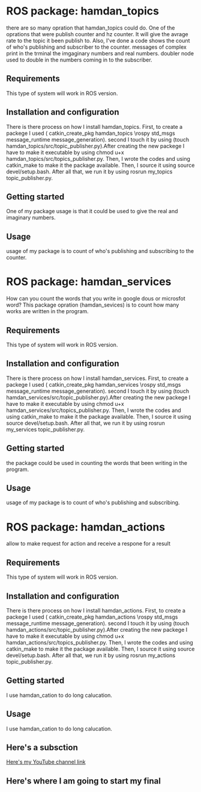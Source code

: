 # ROS package: hamdan_topics 
there are so many opration that hamdan_topics could do. One of the oprations that were publish counter and hz counter. It will give the avrage rate to the topic it been publish to. Also, I've done a code shows the count of who's publishing and subscriber to the counter. messages of complex print in the trminal the imgaginary numbers and real numbers. doubler node used to double in the numbers coming in to the subscriber.  

## Requirements
This type of system will work in ROS version.

## Installation and configuration
There is there process on how I install hamdan_topics. First, to create a packege I used ( catkin_create_pkg hamdan_topics \rospy std_msgs message_runtime message_generation). second I touch it by using (touch hamdan_topics/src/topic_publisher.py).After creating the new packege I have to make it executable by using chmod u+x hamdan_topics/src/topics_publisher.py. Then, I wrote the codes and using catkin_make to make it the package available. Then, I source it using source devel/setup.bash. After all that, we run it by using rosrun my_topics topic_publisher.py.

## Getting started
One of my package usage is that it could be used to give the real and imaginary numbers. 

## Usage
usage of my package is to count of who's publishing and subscribing to the counter.

# ROS package: hamdan_services 
How can you count the words that you write in google dous or microsfot word? This package opration (hamdan_sevices) is to count how many works are written in the program. 

## Requirements
This type of system will work in ROS version.

## Installation and configuration
There is there process on how I install hamdan_services. First, to create a packege I used ( catkin_create_pkg hamdan_services \rospy std_msgs message_runtime message_generation). second I touch it by using (touch hamdan_services/src/topic_publisher.py).After creating the new packege I have to make it executable by using chmod u+x hamdan_services/src/topics_publisher.py. Then, I wrote the codes and using catkin_make to make it the package available. Then, I source it using source devel/setup.bash. After all that, we run it by using rosrun my_services topic_publisher.py.

## Getting started
the package could be used in counting the words that been writing in the program. 

## Usage
usage of my package is to count of who's publishing and subscribing.

# ROS package: hamdan_actions
allow to make request for action and receive a respone for a result 

## Requirements
This type of system will work in ROS version.

## Installation and configuration
There is there process on how I install hamdan_actions. First, to create a packege I used ( catkin_create_pkg hamdan_actions \rospy std_msgs message_runtime message_generation). second I touch it by using (touch hamdan_actions/src/topic_publisher.py).After creating the new packege I have to make it executable by using chmod u+x hamdan_actions/src/topics_publisher.py. Then, I wrote the codes and using catkin_make to make it the package available. Then, I source it using source devel/setup.bash. After all that, we run it by using rosrun my_actions topic_publisher.py.

## Getting started
I use hamdan_cation to do long calucation. 

## Usage
I use hamdan_cation to do long calucation. 

## Here's a subsction 

[Here's my YouTube channel link](https://www.youtube.com/channel/UCDvrSfLtLuQEP77V12sMbag)


## Here's where I am going to start my final 
